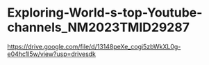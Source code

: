# Exploring-World-s-top-Youtube-channels_NM2023TMID29287
https://drive.google.com/file/d/13148peXe_cogi5zbWkXL0g-e04hc1l5w/view?usp=drivesdk

